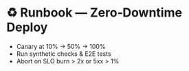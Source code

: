 # ♻️ Runbook — Zero‑Downtime Deploy

- Canary at 10% → 50% → 100%
- Run synthetic checks & E2E tests
- Abort on SLO burn > 2x or 5xx > 1%
